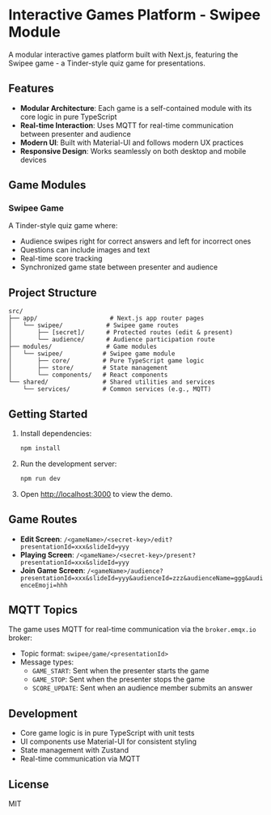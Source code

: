 # Interactive Games Platform - Swipee Module

A modular interactive games platform built with Next.js, featuring the Swipee game - a Tinder-style quiz game for presentations.

## Features

- **Modular Architecture**: Each game is a self-contained module with its core logic in pure TypeScript
- **Real-time Interaction**: Uses MQTT for real-time communication between presenter and audience
- **Modern UI**: Built with Material-UI and follows modern UX practices
- **Responsive Design**: Works seamlessly on both desktop and mobile devices

## Game Modules

### Swipee Game
A Tinder-style quiz game where:
- Audience swipes right for correct answers and left for incorrect ones
- Questions can include images and text
- Real-time score tracking
- Synchronized game state between presenter and audience

## Project Structure

```
src/
├── app/                    # Next.js app router pages
│   └── swipee/            # Swipee game routes
│       ├── [secret]/      # Protected routes (edit & present)
│       └── audience/      # Audience participation route
├── modules/               # Game modules
│   └── swipee/           # Swipee game module
│       ├── core/         # Pure TypeScript game logic
│       ├── store/        # State management
│       └── components/   # React components
└── shared/               # Shared utilities and services
    └── services/         # Common services (e.g., MQTT)
```

## Getting Started

1. Install dependencies:
   ```bash
   npm install
   ```

2. Run the development server:
   ```bash
   npm run dev
   ```

3. Open [http://localhost:3000](http://localhost:3000) to view the demo.

## Game Routes

- **Edit Screen**: `/<gameName>/<secret-key>/edit?presentationId=xxx&slideId=yyy`
- **Playing Screen**: `/<gameName>/<secret-key>/present?presentationId=xxx&slideId=yyy`
- **Join Game Screen**: `/<gameName>/audience?presentationId=xxx&slideId=yyy&audienceId=zzz&audienceName=ggg&audienceEmoji=hhh`

## MQTT Topics

The game uses MQTT for real-time communication via the `broker.emqx.io` broker:
- Topic format: `swipee/game/<presentationId>`
- Message types:
  - `GAME_START`: Sent when the presenter starts the game
  - `GAME_STOP`: Sent when the presenter stops the game
  - `SCORE_UPDATE`: Sent when an audience member submits an answer

## Development

- Core game logic is in pure TypeScript with unit tests
- UI components use Material-UI for consistent styling
- State management with Zustand
- Real-time communication via MQTT

## License

MIT 